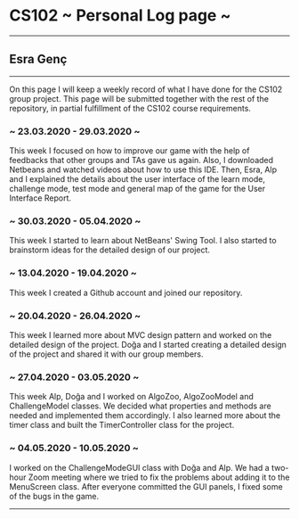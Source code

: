 # CS102 ~ Personal Log page ~
****
## Esra Genç 
****

On this page I will keep a weekly record of what I have done for the CS102 group project. This page will be submitted together with the rest of the repository, in partial fulfillment of the CS102 course requirements.

### ~ 23.03.2020 - 29.03.2020 ~
This week I focused on how to improve our game with the help of feedbacks that other groups and TAs gave us again. Also, I downloaded Netbeans and watched videos about how to use this IDE.
Then, Esra, Alp and I explained the details about the user interface of the learn mode, challenge mode, test mode and general map of the game for the User Interface Report.

### ~ 30.03.2020 - 05.04.2020 ~
This week I started to learn about NetBeans' Swing Tool.
I also started to brainstorm ideas for the detailed design of our project.

### ~ 13.04.2020 - 19.04.2020 ~
This week I created a Github account and joined our repository.

### ~ 20.04.2020 - 26.04.2020 ~
This week I learned more about MVC design pattern and worked on the detailed design of the project. 
Doğa and I started creating a detailed design of the project and shared it with our group members.

### ~ 27.04.2020 - 03.05.2020  ~
This week Alp, Doğa and I worked on AlgoZoo, AlgoZooModel and ChallengeModel classes. We decided what properties and methods are needed and implemented them accordingly. 
I also learned more about the timer class and built the TimerController class for the project.

### ~ 04.05.2020 - 10.05.2020 ~
I worked on the ChallengeModeGUI class with Doğa and Alp. We had a two-hour Zoom meeting where we tried to fix the problems about adding it to the MenuScreen class.
After everyone committed the GUI panels, I fixed some of the bugs in the game.
****